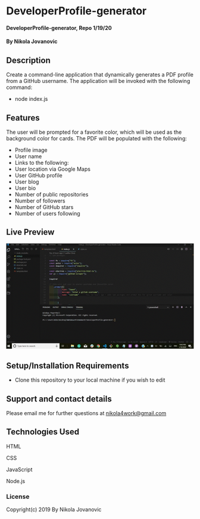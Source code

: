 # DeveloperProfile-generator

#### DeveloperProfile-generator, Repo 1/19/20

#### By Nikola Jovanovic

## Description
Create a command-line application that dynamically generates a PDF profile from a GitHub username. The application will be invoked with the following command:
* node index.js

## Features
The user will be prompted for a favorite color, which will be used as the background color for cards.
The PDF will be populated with the following:

* Profile image
* User name
* Links to the following:
* User location via Google Maps
* User GitHub profile
* User blog
* User bio
* Number of public repositories
* Number of followers
* Number of GitHub stars
* Number of users following


## Live Preview



<img src="https://github.com/nikola4work/DeveloperProfile-generator/blob/master/ScreenRecording/gif.gif">




## Setup/Installation Requirements

* Clone this repository to your local machine if you wish to edit




## Support and contact details

Please email me for further questions at nikola4work@gmail.com

## Technologies Used

HTML

CSS

JavaScript 

Node.js


### License

Copyright(c) 2019 By Nikola Jovanovic






